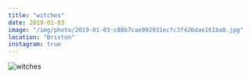 ```yaml
---
title: "witches"
date: 2019-01-03
image: "/img/photo/2019-01-03-c08b7cae992931ecfc3f426dae161ba8.jpg"
location: "Brixton"
instagram: true
---
```


![witches](/img/photo/2019-01-03-c08b7cae992931ecfc3f426dae161ba8.jpg)
